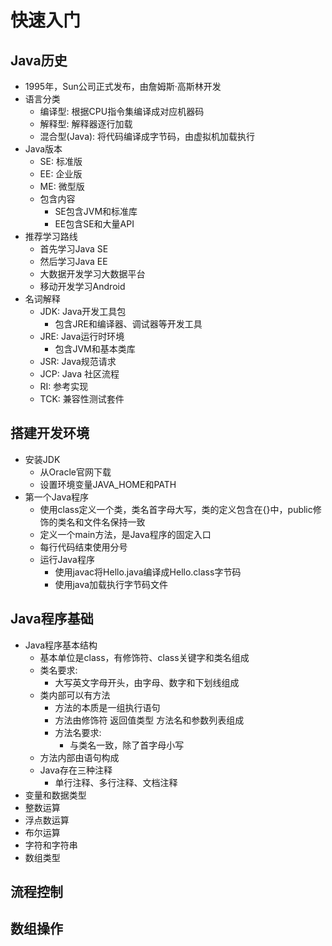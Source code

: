 # 快速入门

## Java历史
- 1995年，Sun公司正式发布，由詹姆斯·高斯林开发
- 语言分类
    - 编译型: 根据CPU指令集编译成对应机器码
    - 解释型: 解释器逐行加载
    - 混合型(Java): 将代码编译成字节码，由虚拟机加载执行
- Java版本 
    - SE: 标准版
    - EE: 企业版
    - ME: 微型版
    - 包含内容
        - SE包含JVM和标准库
        - EE包含SE和大量API
- 推荐学习路线
    - 首先学习Java SE
    - 然后学习Java EE
    - 大数据开发学习大数据平台
    - 移动开发学习Android
- 名词解释
    - JDK: Java开发工具包
        - 包含JRE和编译器、调试器等开发工具
    - JRE: Java运行时环境
        - 包含JVM和基本类库
    - JSR: Java规范请求
    - JCP: Java 社区流程
    - RI: 参考实现
    - TCK: 兼容性测试套件
## 搭建开发环境
- 安装JDK
    - 从Oracle官网下载
    - 设置环境变量JAVA_HOME和PATH
- 第一个Java程序
    - 使用class定义一个类，类名首字母大写，类的定义包含在{}中，public修饰的类名和文件名保持一致
    - 定义一个main方法，是Java程序的固定入口
    - 每行代码结束使用分号
    - 运行Java程序
        - 使用javac将Hello.java编译成Hello.class字节码
        - 使用java加载执行字节码文件
## Java程序基础
- Java程序基本结构
    - 基本单位是class，有修饰符、class关键字和类名组成
    - 类名要求: 
        - 大写英文字母开头，由字母、数字和下划线组成
    - 类内部可以有方法
        - 方法的本质是一组执行语句
        - 方法由修饰符 返回值类型 方法名和参数列表组成
        - 方法名要求:
            - 与类名一致，除了首字母小写
    - 方法内部由语句构成
    - Java存在三种注释
        - 单行注释、多行注释、文档注释
- 变量和数据类型
- 整数运算
- 浮点数运算
- 布尔运算
- 字符和字符串
- 数组类型

## 流程控制

## 数组操作